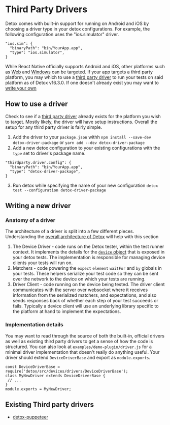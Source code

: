 # Third Party Drivers

Detox comes with built-in support for running on Android and iOS by choosing a driver type in your detox configurations. For example, the following configuration uses the "ios.simulator" driver.

```
"ios.sim": {
  "binaryPath": "bin/YourApp.app",
  "type": "ios.simulator",
}
```

While React Native officially supports Android and iOS, other platforms such as
[Web](https://github.com/necolas/react-native-web) and [Windows](https://github.com/microsoft/react-native-windows)
can be targeted. If your app targets a third party platform, you may which to use a [third party driver](#How-to-use-a-driver) to run your tests on said platform as of Detox v16.3.0. If one doesn't already exist you may want to [write your own](#Writing-a-new-driver)

## How to use a driver

Check to see if a [third party driver](#Existing-Third-party-drivers) already exists for the platform you wish to target. Mostly likely, the driver will have setup instructions. Overall the setup for any third party driver is fairly simple.

1. Add the driver to your `package.json` withh `npm install --save-dev detox-driver-package` or `yarn add --dev detox-driver-package`
1. Add a new detox configuration to your existing configurations with the `type` set to driver's package name.
```
"thirdparty.driver.config": {
  "binaryPath": "bin/YourApp.app",
  "type": "detox-driver-package",
}
```
3. Run detox while specifying the name of your new configuration `detox test --configuration detox-driver-package`

## Writing a new driver

### Anatomy of a driver

The architecture of a driver is split into a few different pieces. Understanding the [overall architecture of Detox](https://github.com/wix/Detox/blob/master/docs/Introduction.HowDetoxWorks.md#architecture) will help with this section

1. The Device Driver - code runs on the Detox tester, within the test runner context. It implements the details for the
[`device` object](https://github.com/wix/Detox/blob/master/docs/APIRef.DeviceObjectAPI.md) that is exposed in your detox tests. The implementation is responsible for managing device clients your tests will run on.
1. Matchers - code powering the `expect` `element` `waitFor` and `by` globals in your tests.
These helpers serialize your test code so they can be sent over the network to the device on which your tests are running.
1. Driver Client - code running on the device being tested. The driver client communicates with the server over
websocket where it receives information from the serialized matchers, and expectations, and also sends responses
back of whether each step of your test succeeds or fails. Typically a device client will use an underlying library specific
to the platform at hand to implement the expectations.

### Implementation details

You may want to read through the source of both the built-in, official drivers as well as
existing third party drivers to get a sense of how the code is structured. You can also look at
`examples/demo-plugin/driver.js` for a minimal driver implementation that doesn't really do anything
useful. Your driver should extend `DeviceDriverBase` and export as `module.exports`.

```
const DeviceDriverBase = require('detox/src/devices/drivers/DeviceDriverBase');
class MyNewDriver extends DeviceDriverBase {
 // ...
}
module.exports = MyNewDriver;
```

## Existing Third party drivers

* [detox-puppeteer](https://github.com/ouihealth/detox-puppeteer)
